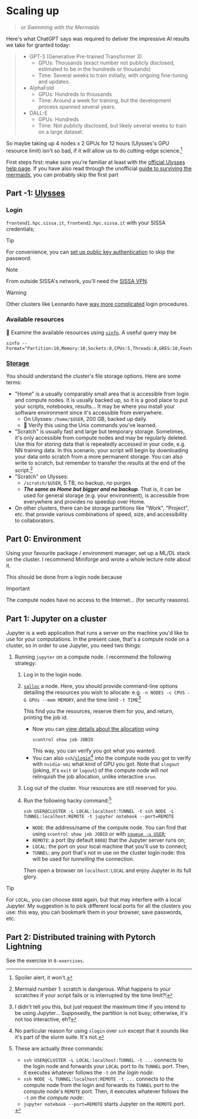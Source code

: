 # Scaling up
> or *Swimming with the Mermaids*


Here's what ChatGPT says was required to deliver the impressive AI results we take for granted today:

> - GPT-3 (Generative Pre-trained Transformer 3)
>   - GPUs: Thousands (exact number not publicly disclosed, estimated to be in the hundreds or thousands)
>   - Time: Several weeks to train initially, with ongoing fine-tuning and updates.
> - AlphaFold
>   - GPUs: Hundreds to thousands
>   - Time: Around a week for training, but the development process spanned several years.
> - DALL-E
>   - GPUs: Hundreds
>   - Time: Not publicly disclosed, but likely several weeks to train on a large dataset.

So maybe taking up 4 nodes x 2 GPUs for 12 hours (Ulysses's GPU resource limit) isn't so bad, if it will allow us to do cutting-edge science.[^spoiler]

[^spoiler]: Spoiler alert, it won't.

First steps first: make sure you're familiar at least with the [official Ulysses help page](https://www.itcs.sissa.it/services/computing/hpc). If you have also read through the unofficial [guide to surviving the mermaids](https://ulysses.readthedocs.io/), you can probably skip the first part

## Part -1: [Ulysses](https://en.wikipedia.org/wiki/Ulysses_(novel))

### Login

`frontend1.hpc.sissa.it`, `frontend2.hpc.sissa.it` with your SISSA credentials; 

> [!TIP]
> For convenience, you can [set up public key authentication](https://www.ssh.com/academy/ssh/public-key-authentication#setting-up-public-key-authentication-for-ssh) to skip the password.

> [!NOTE]
> From outside SISSA's network, you'll need the [SISSA VPN](https://www.itcs.sissa.it/services/computing/networkaccess#vpn).

> [!WARNING]
> Other clusters like Leonardo have [way more complicated](https://wiki.u-gov.it/confluence/display/SCAIUS/How+to+connect+via+2FA) login procedures.

### Available resources

:memo: Examine the available resources using [`sinfo`](https://slurm.schedmd.com/sinfo.html). A useful query may be
```shell
sinfo --Format="Partition:10,Memory:10,Sockets:8,CPUs:5,Threads:8,GRES:10,Features:20,Size:10,MaxCPUsPerNode,Time,NodeAIOT,NodeList"
```

### [Storage](https://www.itcs.sissa.it/services/computing/hpc#filesystem_usage_and_backup_policy)

You should understand the cluster's file storage options. Here are some terms:
- "Home" is a usually comparably small area that is accessible from login and compute nodes. It is usually backed up, so it is a good place to put your scripts, notebooks, results... It may be where you install your software environment since it's accessible from everywhere.
  - On Ulysses: `/home/$USER`, 200 GB, backed up daily.
  - :memo: Verify this using the Unix commands you've learned.
- "Scratch" is usually fast and large but temporary storage. Sometimes, it's only accessible from compute nodes and may be regularly deleted. Use this for storing data that is repeatedly accessed in your code, e.g. NN training data. In this scenario, your script will begin by downloading your data onto scratch from a more permanent storage. You can also write to scratch, but remember to transfer the results at the end of the script.[^danger]
- "Scratch" on Ulysses:
  - `/scratch/$USER`, 5 TB, no backup, no purges
  - ***The same as Home but bigger and no backup***. That is, it can be used for general storage (e.g. your environment), is accessible from everywhere and provides no speedup over Home.
- On other clusters, there can be storage partitions like "Work", "Project", etc. that provide various combinations of speed, size, and accessibility to collaborators.

[^danger]: Mermaid number 1: scratch is dangerous. What happens to your scratches if your script fails or is interrupted by the time limit?!

## Part 0: Environment

Using your favourite package / environment manager, set up a ML/DL stack on the cluster. I recommend Miniforge and wrote a whole lecture note about it. 

This should be done from a login node because

> [!IMPORTANT]
> The compute nodes have no access to the Internet...
> (for security reasons).

## Part 1: Jupyter on a cluster

Jupyter is a web application that runs a server on the machine you'd like to use for your computations. In the present case, that's a compute node on a cluster, so in order to use Jupyter, you need two things:
1. Running `jupyter` on a compute node. I recommend the following strategy:
   1. Log in to the login node.
   2. [`salloc`](https://slurm.schedmd.com/salloc.html) a node. Here, you should provide command-line options detailing the resources you wish to allocate: e.g. `-n NODES -c CPUS -G GPUs --mem MEMORY`, and the time limit `-t TIME`[^time]

      This find you the resources, reserve them for you, and return, printing the job id.
      - Now you can [view details about the allocation](https://slurm.schedmd.com/scontrol.html#OPT_show) using
        ```shell
        scontrol show job JOBID
        ```
        This way, you can verify you got what you wanted.
      - You can also `ssh`/[`slogin`](https://www.computerhope.com/unix/slogin.htm)[^slogin] into the compute node you got to verify with `nvidia-smi` what kind of GPU you got. Note that `slogout` (joking, it's `exit` or `logout`) of the compute node will *not* relinquish the job allocation, unlike interactive `srun`.
   3. Log out of the cluster. Your resources are still reserved for you.
   4. Run the following hacky command:[^hack]
      ```shell
      ssh USER@CLUSTER -L LOCAL:localhost:TUNNEL -t ssh NODE -L TUNNEL:localhost:REMOTE -t jupyter notebook --port=REMOTE
      ```
      - `NODE`: the address/name of the compute node. You can find that using `scontrol show job JOBID` or with [`squeue -u USER`](https://slurm.schedmd.com/squeue.html);
      - `REMOTE`: a port (by default `8888`) that the Jupyter server runs on;
      - `LOCAL`: the port on your local machine that you'll use to connect;
      - `TUNNEL`: any port that's not in use on the cluster login node: this will be used for *tunnelling* the connection.

      Then open a browser on `localhost:LOCAL` and enjoy Jupyter in its full glory.

> [!TIP]
> For `LOCAL`, you can choose `8888` again, but that may interfere with a local Jupyter. My suggestion is to pick different local ports for all the clusters you use: this way, you can bookmark them in your browser, save passwords, etc.

[^time]: I didn't tell you this, but just request the maximum time if you intend to be using Jupyter... Supposedly, the partition is not busy; otherwise, it's not too interactive, eh?

[^slogin]: No particular reason for using `slogin` over `ssh` except that it sounds like it's part of the slurm suite. It's not.

[^hack]: These are actually *three* commands:
    - `ssh USER@CLUSTER -L LOCAL:localhost:TUNNEL -t ...` connects to the login node and forwards your `LOCAL` port to its `TUNNEL` port. Then, it executes whatever follows the `-t` *on the login node*:
    - `ssh NODE -L TUNNEL:localhost:REMOTE -t ...` connects to the compute node from the login and forwards its `TUNNEL` port to the compute node's `REMOTE` port. Then, it executes whatever follows the `-t` *on the compute node*:
    - `jupyter notebook --port=REMOTE` starts Jupyter on the `REMOTE` port.

## Part 2: Distributed training with Pytorch Lightning

See the exercise in `0-exercises`.
